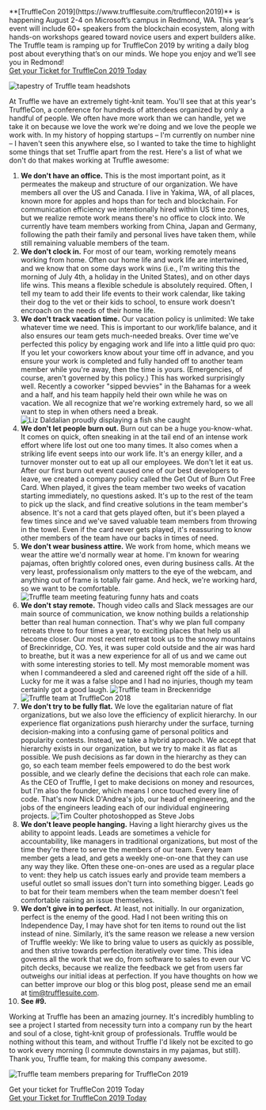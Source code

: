 <div class="post-trufflecon-box mb-5">
  **[TruffleCon 2019](https://www.trufflesuite.com/trufflecon2019)** is happening August 2-4 on Microsoft’s campus in Redmond, WA. This year’s event will include 60+ speakers from the blockchain ecosystem, along with hands-on workshops geared toward novice users and expert builders alike. The Truffle team is ramping up for TruffleCon 2019 by writing a daily blog post about everything that’s on our minds. We hope you enjoy and we’ll see you in Redmond!

  <div class="text-center">
    <a class="btn btn-truffle mt-3" href="/trufflecon2019">Get your Ticket for TruffleCon 2019 Today</a>
  </div>
</div>

![tapestry of Truffle team headshots](/img/blog/10-things-we-dont-do-that-make-working-at-truffle-awesome/layer-1.jpg)

At Truffle we have an extremely tight-knit team. You'll see that at this year's TruffleCon, a conference for hundreds of attendees organized by only a handful of people. We often have more work than we can handle, yet we take it on because we love the work we're doing and we love the people we work with. In my history of hopping startups – I'm currently on number nine – I haven't seen this anywhere else, so I wanted to take the time to highlight some things that set Truffle apart from the rest. Here's a list of what we don't do that makes working at Truffle awesome:

1. **We don't have an office.** This is the most important point, as it permeates the makeup and structure of our organization. We have members all over the US and Canada. I live in Yakima, WA, of all places, known more for apples and hops than for tech and blockchain. For communication efficiency we intentionally hired within US time zones, but we realize remote work means there's no office to clock into. We currently have team members working from China, Japan and Germany, following the path their family and personal lives have taken them, while still remaining valuable members of the team.
1. **We don't clock in.** For most of our team, working remotely means working from home. Often our home life and work life are intertwined, and we know that on some days work wins (i.e., I'm writing this the morning of July 4th, a holiday in the United States), and on other days life wins. This means a flexible schedule is absolutely required. Often, I tell my team to add their life events to their work calendar, like taking their dog to the vet or their kids to school, to ensure work doesn't encroach on the needs of their home life.
1. **We don't track vacation time.** Our vacation policy is unlimited: We take whatever time we need. This is important to our work/life balance, and it also ensures our team gets much-needed breaks. Over time we've perfected this policy by engaging work and life into a little quid pro quo: If you let your coworkers know about your time off in advance, and you ensure your work is completed and fully handed off to another team member while you're away, then the time is yours. (Emergencies, of course, aren't governed by this policy.) This has worked surprisingly well. Recently a coworker "sipped bevvies" in the Bahamas for a week and a half, and his team happily held their own while he was on vacation. We all recognize that we're working extremely hard, so we all want to step in when others need a break.
![Liz Daldalian proudly displaying a fish she caught](/img/blog/10-things-we-dont-do-that-make-working-at-truffle-awesome/layer-2.jpg)
1. **We don't let people burn out.** Burn out can be a huge you-know-what. It comes on quick, often sneaking in at the tail end of an intense work effort where life lost out one too many times. It also comes when a striking life event seeps into our work life. It's an energy killer, and a turnover monster out to eat up all our employees. We don't let it eat us. After our first burn out event caused one of our best developers to leave, we created a company policy called the Get Out of Burn Out Free Card. When played, it gives the team member two weeks of vacation starting immediately, no questions asked. It's up to the rest of the team to pick up the slack, and find creative solutions in the team member's absence. It's not a card that gets played often, but it's been played a few times since and we've saved valuable team members from throwing in the towel. Even if the card never gets played, it's reassuring to know other members of the team have our backs in times of need.
1. **We don't wear business attire.** We work from home, which means we wear the attire we'd normally wear at home. I'm known for wearing pajamas, often brightly colored ones, even during business calls. At the very least, professionalism only matters to the eye of the webcam, and anything out of frame is totally fair game. And heck, we're working hard, so we want to be comfortable.
![Truffle team meeting featuring funny hats and coats](/img/blog/10-things-we-dont-do-that-make-working-at-truffle-awesome/layer-3.jpg)
1. **We don't stay remote.** Though video calls and Slack messages are our main source of communication, we know nothing builds a relationship better than real human connection. That's why we plan full company retreats three to four times a year, to exciting places that help us all become closer. Our most recent retreat took us to the snowy mountains of Breckinridge, CO. Yes, it was super cold outside and the air was hard to breathe, but it was a new experience for all of us and we came out with some interesting stories to tell. My most memorable moment was when I commandeered a sled and careened right off the side of a hill. Lucky for me it was a false slope and I had no injuries, though my team certainly got a good laugh.
![Truffle team in Breckenridge](/img/blog/10-things-we-dont-do-that-make-working-at-truffle-awesome/layer-4.jpg)
![Truffle team at TruffleCon 2018](/img/blog/10-things-we-dont-do-that-make-working-at-truffle-awesome/layer-5.jpg)
1. **We don't try to be fully flat.** We love the egalitarian nature of flat organizations, but we also love the efficiency of explicit hierarchy. In our experience flat organizations push hierarchy under the surface, turning decision-making into a confusing game of personal politics and popularity contests. Instead, we take a hybrid approach. We accept that hierarchy exists in our organization, but we try to make it as flat as possible. We push decisions as far down in the hierarchy as they can go, so each team member feels empowered to do the best work possible, and we clearly define the decisions that each role can make. As the CEO of Truffle, I get to make decisions on money and resources, but I'm also the founder, which means I once touched every line of code. That's now Nick D'Andrea's job, our head of engineering, and the jobs of the engineers leading each of our individual engineering projects.
![Tim Coulter photoshopped as Steve Jobs](/img/blog/10-things-we-dont-do-that-make-working-at-truffle-awesome/layer-6.jpg)
1. **We don't leave people hanging.** Having a light hierarchy gives us the ability to appoint leads. Leads are sometimes a vehicle for accountability, like managers in traditional organizations, but most of the time they're there to serve the members of our team. Every team member gets a lead, and gets a weekly one-on-one that they can use any way they like. Often these one-on-ones are used as a regular place to vent: they help us catch issues early and provide team members a useful outlet so small issues don't turn into something bigger. Leads go to bat for their team members when the team member doesn't feel comfortable raising an issue themselves.
1. **We don’t give in to perfect.** At least, not initially. In our organization, perfect is the enemy of the good. Had I not been writing this on Independence Day, I may have shot for ten items to round out the list instead of nine. Similarly, it’s the same reason we release a new version of Truffle weekly: We like to bring value to users as quickly as possible, and then strive towards perfection iteratively over time. This idea governs all the work that we do, from software to sales to even our VC pitch decks, because we realize the feedback we get from users far outweighs our initial ideas at perfection. If you have thoughts on how we can better improve our blog or this blog post, please send me an email at tim@trufflesuite.com.
1. **See #9.**

Working at Truffle has been an amazing journey. It's incredibly humbling to see a project I started from necessity turn into a company run by the heart and soul of a close, tight-knit group of professionals. Truffle would be nothing without this team, and without Truffle I'd likely not be excited to go to work every morning (I commute downstairs in my pajamas, but still). Thank you, Truffle team, for making this company awesome.

![Truffle team members preparing for TruffleCon 2019](/img/blog/10-things-we-dont-do-that-make-working-at-truffle-awesome/layer-7.jpg)

<div class="post-trufflecon-box mt-5 text-center">
  Get your ticket for TruffleCon 2019 Today

  <div class="mt-3">
    <a class="btn btn-truffle" href="/trufflecon2019">Get your Ticket for TruffleCon 2019 Today</a>
  </div>
</div>